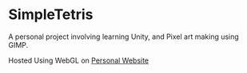 # SimpleTetris
A personal project involving learning Unity, and Pixel art making using GIMP.

Hosted Using WebGL on [Personal Website](http://brandoncbucket.s3-website.us-east-2.amazonaws.com)
